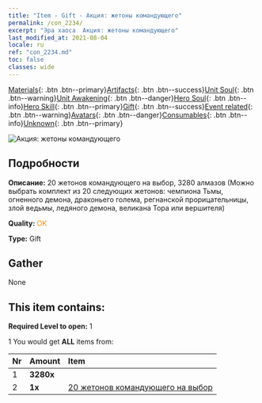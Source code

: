 ```yaml
---
title: "Item - Gift - Акция: жетоны командующего"
permalink: /con_2234/
excerpt: "Эра хаоса  Акция: жетоны командующего"
last_modified_at: 2021-08-04
locale: ru
ref: "con_2234.md"
toc: false
classes: wide
---
```

 [Materials](/ItemsRU/){: .btn .btn--primary}[Artifacts](/ItemsRU/Artifacts/){: .btn .btn--success}[Unit Soul](/ItemsRU/UnitSoul/){: .btn .btn--warning}[Unit Awakening](/ItemsRU/UnitAwakening/){: .btn .btn--danger}[Hero Soul](/ItemsRU/HeroSoul/){: .btn .btn--info}[Hero Skill](/ItemsRU/HeroSkill/){: .btn .btn--primary}[Gift](/ItemsRU/Gift/){: .btn .btn--success}[Event related](/ItemsRU/Events/){: .btn .btn--warning}[Avatars](/ItemsRU/Avatars/){: .btn .btn--danger}[Consumables](/ItemsRU/Consumables/){: .btn .btn--info}[Unknown](/ItemsRU/Unknown/){: .btn .btn--primary}

 ![Акция: жетоны командующего](/images/t/i_907325.png)

## Подробности
 **Описание:** 20 жетонов командующего на выбор, 3280 алмазов (Можно выбрать комплект из 20 следующих жетонов: чемпиона Тьмы, огненного демона, драконьего голема, регнанской прорицательницы, злой ведьмы, ледяного демона, великана Тора или вершителя)

 **Quality:** <span style="color: #FF8C00">OK</span>

 **Type:** Gift

## Gather

  None

## This item contains:

 **Required Level to open:** 1

 1 You would get **ALL** items  from:

  | Nr | Amount |     Item    |
  |:---|:-------|:------------|
  | 1 |  **3280x** | <i class="fas fa-gem"/> |  | 
  | 2 |  **1x** | [20 жетонов командующего на выбор](/ru/Items/con_2235/) |  | 

